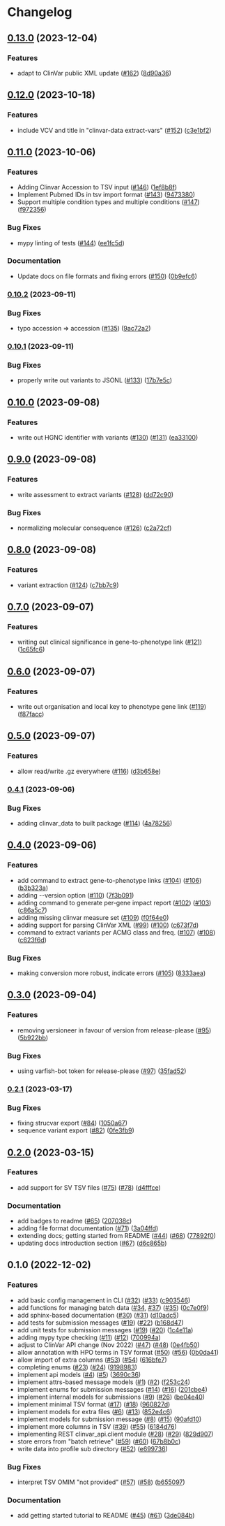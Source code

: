 # Changelog

## [0.13.0](https://www.github.com/bihealth/clinvar-this/compare/v0.12.0...v0.13.0) (2023-12-04)


### Features

* adapt to ClinVar public XML update ([#162](https://www.github.com/bihealth/clinvar-this/issues/162)) ([8d90a36](https://www.github.com/bihealth/clinvar-this/commit/8d90a36fd4acfca0fd11fcfb0673f16efbce56b3))

## [0.12.0](https://www.github.com/bihealth/clinvar-this/compare/v0.11.0...v0.12.0) (2023-10-18)


### Features

* include VCV and title in "clinvar-data extract-vars" ([#152](https://www.github.com/bihealth/clinvar-this/issues/152)) ([c3e1bf2](https://www.github.com/bihealth/clinvar-this/commit/c3e1bf212643993ef0898f8ef28f4d0a973fcf7f))

## [0.11.0](https://www.github.com/bihealth/clinvar-this/compare/v0.10.2...v0.11.0) (2023-10-06)


### Features

* Adding Clinvar Accession to TSV input ([#146](https://www.github.com/bihealth/clinvar-this/issues/146)) ([1ef8b8f](https://www.github.com/bihealth/clinvar-this/commit/1ef8b8f7784c729a1247a8b7e0522a4e262657c8))
* Implement Pubmed IDs in tsv import format ([#143](https://www.github.com/bihealth/clinvar-this/issues/143)) ([9473380](https://www.github.com/bihealth/clinvar-this/commit/9473380191290edea046bd42d72df9b7c905f9e0))
* Support multiple condition types and multiple conditions ([#147](https://www.github.com/bihealth/clinvar-this/issues/147)) ([f972356](https://www.github.com/bihealth/clinvar-this/commit/f972356c11a94a03d7545bfb9d1ffb889cef112b))


### Bug Fixes

* mypy linting of tests ([#144](https://www.github.com/bihealth/clinvar-this/issues/144)) ([ee1fc5d](https://www.github.com/bihealth/clinvar-this/commit/ee1fc5d98026c4c5c3c248eca4e0907f21d45f0e))


### Documentation

* Update docs on file formats and fixing errors ([#150](https://www.github.com/bihealth/clinvar-this/issues/150)) ([0b9efc6](https://www.github.com/bihealth/clinvar-this/commit/0b9efc6640ffd4a814b1b5f8814589a9c6b65048))

### [0.10.2](https://www.github.com/bihealth/clinvar-this/compare/v0.10.1...v0.10.2) (2023-09-11)


### Bug Fixes

* typo accession => accession ([#135](https://www.github.com/bihealth/clinvar-this/issues/135)) ([9ac72a2](https://www.github.com/bihealth/clinvar-this/commit/9ac72a283873ba446d468cad597854e53a64689e))

### [0.10.1](https://www.github.com/bihealth/clinvar-this/compare/v0.10.0...v0.10.1) (2023-09-11)


### Bug Fixes

* properly write out variants to JSONL ([#133](https://www.github.com/bihealth/clinvar-this/issues/133)) ([17b7e5c](https://www.github.com/bihealth/clinvar-this/commit/17b7e5c7250a16edbf361c721a9af4ff58c1402e))

## [0.10.0](https://www.github.com/bihealth/clinvar-this/compare/v0.9.0...v0.10.0) (2023-09-08)


### Features

* write out HGNC identifier with variants ([#130](https://www.github.com/bihealth/clinvar-this/issues/130)) ([#131](https://www.github.com/bihealth/clinvar-this/issues/131)) ([ea33100](https://www.github.com/bihealth/clinvar-this/commit/ea33100e4af3329fb7e3018be0a2c8d215678924))

## [0.9.0](https://www.github.com/bihealth/clinvar-this/compare/v0.8.0...v0.9.0) (2023-09-08)


### Features

* write assessment to extract variants ([#128](https://www.github.com/bihealth/clinvar-this/issues/128)) ([dd72c90](https://www.github.com/bihealth/clinvar-this/commit/dd72c90a68f0e2cbd0306301de77985c0acb521e))


### Bug Fixes

* normalizing molecular consequence ([#126](https://www.github.com/bihealth/clinvar-this/issues/126)) ([c2a72cf](https://www.github.com/bihealth/clinvar-this/commit/c2a72cfcaea94752fdb8e278bc0a6d48748650a6))

## [0.8.0](https://www.github.com/bihealth/clinvar-this/compare/v0.7.0...v0.8.0) (2023-09-08)


### Features

* variant extraction ([#124](https://www.github.com/bihealth/clinvar-this/issues/124)) ([c7bb7c9](https://www.github.com/bihealth/clinvar-this/commit/c7bb7c9a2376d37b512b494631cf62dfcc23b19b))

## [0.7.0](https://www.github.com/bihealth/clinvar-this/compare/v0.6.0...v0.7.0) (2023-09-07)


### Features

* writing out clinical significance in gene-to-phenotype link ([#121](https://www.github.com/bihealth/clinvar-this/issues/121)) ([1c65fc6](https://www.github.com/bihealth/clinvar-this/commit/1c65fc6b9599a41810da4d020a84704e9a3f8c8c))

## [0.6.0](https://www.github.com/bihealth/clinvar-this/compare/v0.5.0...v0.6.0) (2023-09-07)


### Features

* write out organisation and local key to phenotype gene link ([#119](https://www.github.com/bihealth/clinvar-this/issues/119)) ([f87facc](https://www.github.com/bihealth/clinvar-this/commit/f87facc5b2e2754d5a4825ea8af3528ab0b4b0fe))

## [0.5.0](https://www.github.com/bihealth/clinvar-this/compare/v0.4.1...v0.5.0) (2023-09-07)


### Features

* allow read/write .gz everywhere ([#116](https://www.github.com/bihealth/clinvar-this/issues/116)) ([d3b658e](https://www.github.com/bihealth/clinvar-this/commit/d3b658e820953c38f7bc2b0727924490fc19ad8f))

### [0.4.1](https://www.github.com/bihealth/clinvar-this/compare/v0.4.0...v0.4.1) (2023-09-06)


### Bug Fixes

* adding clinvar_data to built package ([#114](https://www.github.com/bihealth/clinvar-this/issues/114)) ([4a78256](https://www.github.com/bihealth/clinvar-this/commit/4a78256a9a2f04a88472aa9b9617601e1b5c61f0))

## [0.4.0](https://www.github.com/bihealth/clinvar-this/compare/v0.3.0...v0.4.0) (2023-09-06)


### Features

* add command to extract gene-to-phenotype links ([#104](https://www.github.com/bihealth/clinvar-this/issues/104)) ([#106](https://www.github.com/bihealth/clinvar-this/issues/106)) ([b3b323a](https://www.github.com/bihealth/clinvar-this/commit/b3b323a2e440d4e4e34c9895f7e0b39b5425fdd7))
* adding --version option ([#110](https://www.github.com/bihealth/clinvar-this/issues/110)) ([7f3b091](https://www.github.com/bihealth/clinvar-this/commit/7f3b0917e39144b0b2fbbf760337ac16299500af))
* adding command to generate per-gene impact report ([#102](https://www.github.com/bihealth/clinvar-this/issues/102)) ([#103](https://www.github.com/bihealth/clinvar-this/issues/103)) ([c86a5c7](https://www.github.com/bihealth/clinvar-this/commit/c86a5c721ac5b089d63301a7ce40c0eea552b209))
* adding missing clinvar measure set ([#109](https://www.github.com/bihealth/clinvar-this/issues/109)) ([f0f64e0](https://www.github.com/bihealth/clinvar-this/commit/f0f64e0036a8b73eb6add02f81fcb54768b0b35f))
* adding support for parsing ClinVar XML ([#99](https://www.github.com/bihealth/clinvar-this/issues/99)) ([#100](https://www.github.com/bihealth/clinvar-this/issues/100)) ([c673f7d](https://www.github.com/bihealth/clinvar-this/commit/c673f7db8d94f0c05c1acd4c413e060db54a8649))
* command to extract variants per ACMG class and freq. ([#107](https://www.github.com/bihealth/clinvar-this/issues/107)) ([#108](https://www.github.com/bihealth/clinvar-this/issues/108)) ([c623f6d](https://www.github.com/bihealth/clinvar-this/commit/c623f6d804e7f9579b0cd8f15b086b066aef6338))


### Bug Fixes

* making conversion more robust, indicate errors ([#105](https://www.github.com/bihealth/clinvar-this/issues/105)) ([8333aea](https://www.github.com/bihealth/clinvar-this/commit/8333aea26cdc07b4467fa9ca56ea86eda642dd30))

## [0.3.0](https://www.github.com/bihealth/clinvar-this/compare/v0.2.1...v0.3.0) (2023-09-04)


### Features

* removing versioneer in favour of version from release-please ([#95](https://www.github.com/bihealth/clinvar-this/issues/95)) ([5b922bb](https://www.github.com/bihealth/clinvar-this/commit/5b922bb0a1fef23426cc73890db3f0868d668947))


### Bug Fixes

* using varfish-bot token for release-please ([#97](https://www.github.com/bihealth/clinvar-this/issues/97)) ([35fad52](https://www.github.com/bihealth/clinvar-this/commit/35fad5261210e8dfadc1e93fe151f4e885fb843b))

### [0.2.1](https://www.github.com/bihealth/clinvar-this/compare/v0.2.0...v0.2.1) (2023-03-17)


### Bug Fixes

* fixing strucvar export ([#84](https://www.github.com/bihealth/clinvar-this/issues/84)) ([1050a67](https://www.github.com/bihealth/clinvar-this/commit/1050a67edff50150da955f0e5364148c82b46902))
* sequence variant export ([#82](https://www.github.com/bihealth/clinvar-this/issues/82)) ([0fe3fb9](https://www.github.com/bihealth/clinvar-this/commit/0fe3fb9b4ec783218a408926007bb7370c70be64))

## [0.2.0](https://www.github.com/bihealth/clinvar-this/compare/v0.1.0...v0.2.0) (2023-03-15)


### Features

* add support for SV TSV files ([#75](https://www.github.com/bihealth/clinvar-this/issues/75)) ([#78](https://www.github.com/bihealth/clinvar-this/issues/78)) ([d4fffce](https://www.github.com/bihealth/clinvar-this/commit/d4fffce3772ed33c9d12c81b983e3e152f0c2d83))


### Documentation

* add badges to readme ([#65](https://www.github.com/bihealth/clinvar-this/issues/65)) ([207038c](https://www.github.com/bihealth/clinvar-this/commit/207038ccfa2473e09f283903e9c2a3cd249e2f30))
* adding file format documentation ([#71](https://www.github.com/bihealth/clinvar-this/issues/71)) ([3a04ffd](https://www.github.com/bihealth/clinvar-this/commit/3a04ffddd50ab21c52d3d2fe281d96ac30c505cb))
* extending docs; getting started from README ([#44](https://www.github.com/bihealth/clinvar-this/issues/44)) ([#68](https://www.github.com/bihealth/clinvar-this/issues/68)) ([77892f0](https://www.github.com/bihealth/clinvar-this/commit/77892f0fdaf158ed77c126f0aae11b12457c6043))
* updating docs introduction section ([#67](https://www.github.com/bihealth/clinvar-this/issues/67)) ([d6c865b](https://www.github.com/bihealth/clinvar-this/commit/d6c865b28db14e217c839239940bf9fe4fdcd5ed))

## 0.1.0 (2022-12-02)


### Features

* add basic config management in CLI ([#32](https://www.github.com/bihealth/clinvar-this/issues/32)) ([#33](https://www.github.com/bihealth/clinvar-this/issues/33)) ([c903546](https://www.github.com/bihealth/clinvar-this/commit/c903546751fe6c59fcc20770b6a1ad1ac88fbd86))
* add functions for managing batch data ([#34](https://www.github.com/bihealth/clinvar-this/issues/34), [#37](https://www.github.com/bihealth/clinvar-this/issues/37)) ([#35](https://www.github.com/bihealth/clinvar-this/issues/35)) ([0c7e0f9](https://www.github.com/bihealth/clinvar-this/commit/0c7e0f9b65dc0b2189c302065cdebdc2489ea842))
* add sphinx-based documentation ([#30](https://www.github.com/bihealth/clinvar-this/issues/30)) ([#31](https://www.github.com/bihealth/clinvar-this/issues/31)) ([d10adc5](https://www.github.com/bihealth/clinvar-this/commit/d10adc50a720548b580b7aa6bd52477012bb6d29))
* add tests for submission messages ([#19](https://www.github.com/bihealth/clinvar-this/issues/19)) ([#22](https://www.github.com/bihealth/clinvar-this/issues/22)) ([b168d47](https://www.github.com/bihealth/clinvar-this/commit/b168d47e0b3aed8d3a706ddbd28ddbb635ad86b4))
* add unit tests for submission messages ([#19](https://www.github.com/bihealth/clinvar-this/issues/19)) ([#20](https://www.github.com/bihealth/clinvar-this/issues/20)) ([1c4e11a](https://www.github.com/bihealth/clinvar-this/commit/1c4e11aa6eda5ebce0a66e8f21f17ea89c7ed7e2))
* adding mypy type checking ([#11](https://www.github.com/bihealth/clinvar-this/issues/11)) ([#12](https://www.github.com/bihealth/clinvar-this/issues/12)) ([700994a](https://www.github.com/bihealth/clinvar-this/commit/700994a113f2441bba76e3dc95adccf9fed6a156))
* adjust to ClinVar API change (Nov 2022) ([#47](https://www.github.com/bihealth/clinvar-this/issues/47)) ([#48](https://www.github.com/bihealth/clinvar-this/issues/48)) ([0e4fb50](https://www.github.com/bihealth/clinvar-this/commit/0e4fb508bda571c0c0afdab417e9052667f46ea1))
* allow annotation with HPO terms in TSV format ([#50](https://www.github.com/bihealth/clinvar-this/issues/50)) ([#56](https://www.github.com/bihealth/clinvar-this/issues/56)) ([0b0da41](https://www.github.com/bihealth/clinvar-this/commit/0b0da41e938e464e97ea1be7edcad6c666860f1e))
* allow import of extra columns ([#53](https://www.github.com/bihealth/clinvar-this/issues/53)) ([#54](https://www.github.com/bihealth/clinvar-this/issues/54)) ([616bfe7](https://www.github.com/bihealth/clinvar-this/commit/616bfe7867fe7ddd1c898f7582b1a353069b7ccd))
* completing enums ([#23](https://www.github.com/bihealth/clinvar-this/issues/23)) ([#24](https://www.github.com/bihealth/clinvar-this/issues/24)) ([9198983](https://www.github.com/bihealth/clinvar-this/commit/919898305a6155408118cd43a982c78153976879))
* implement api models ([#4](https://www.github.com/bihealth/clinvar-this/issues/4)) ([#5](https://www.github.com/bihealth/clinvar-this/issues/5)) ([3690c36](https://www.github.com/bihealth/clinvar-this/commit/3690c36b25fc98e520a401f8755a48b3451a972f))
* implement attrs-based message models ([#1](https://www.github.com/bihealth/clinvar-this/issues/1)) ([#2](https://www.github.com/bihealth/clinvar-this/issues/2)) ([f253c24](https://www.github.com/bihealth/clinvar-this/commit/f253c248cf35f749ace3c68633eb8d0357349688))
* implement enums for submission messages ([#14](https://www.github.com/bihealth/clinvar-this/issues/14)) ([#16](https://www.github.com/bihealth/clinvar-this/issues/16)) ([201cbe4](https://www.github.com/bihealth/clinvar-this/commit/201cbe4e055e0d013efe6f85a91b5ec339c77838))
* implement internal models for submissions ([#9](https://www.github.com/bihealth/clinvar-this/issues/9)) ([#26](https://www.github.com/bihealth/clinvar-this/issues/26)) ([be04e40](https://www.github.com/bihealth/clinvar-this/commit/be04e40e15adba180827fdc808c17d7d1647edb7))
* implement minimal TSV format ([#17](https://www.github.com/bihealth/clinvar-this/issues/17)) ([#18](https://www.github.com/bihealth/clinvar-this/issues/18)) ([960827d](https://www.github.com/bihealth/clinvar-this/commit/960827d9be757e5cc1cfe537451e3a34c738b256))
* implement models for extra files ([#6](https://www.github.com/bihealth/clinvar-this/issues/6)) ([#13](https://www.github.com/bihealth/clinvar-this/issues/13)) ([852e4c6](https://www.github.com/bihealth/clinvar-this/commit/852e4c6cd981ae533afbfda0217a4b9e1de8065e))
* implement models for submission message ([#8](https://www.github.com/bihealth/clinvar-this/issues/8)) ([#15](https://www.github.com/bihealth/clinvar-this/issues/15)) ([90afd10](https://www.github.com/bihealth/clinvar-this/commit/90afd105fc0d29c3962529157f38a20e48090a56))
* implement more columns in TSV ([#39](https://www.github.com/bihealth/clinvar-this/issues/39)) ([#55](https://www.github.com/bihealth/clinvar-this/issues/55)) ([6184d76](https://www.github.com/bihealth/clinvar-this/commit/6184d76a2f8261131718bbe69e88fdaf66b3a8de))
* implementing REST clinvar_api.client module ([#28](https://www.github.com/bihealth/clinvar-this/issues/28)) ([#29](https://www.github.com/bihealth/clinvar-this/issues/29)) ([829d907](https://www.github.com/bihealth/clinvar-this/commit/829d907763db617a04d277f297256980d25d51ab))
* store errors from "batch retrieve" ([#59](https://www.github.com/bihealth/clinvar-this/issues/59)) ([#60](https://www.github.com/bihealth/clinvar-this/issues/60)) ([67b8b0c](https://www.github.com/bihealth/clinvar-this/commit/67b8b0ccd85d4a913e7b8f1eb30dc4e96a2af32c))
* write data into profile sub directory ([#52](https://www.github.com/bihealth/clinvar-this/issues/52)) ([e699736](https://www.github.com/bihealth/clinvar-this/commit/e6997367d77586c1337a44fa7b5306ecede52a41))


### Bug Fixes

* interpret TSV OMIM "not provided" ([#57](https://www.github.com/bihealth/clinvar-this/issues/57)) ([#58](https://www.github.com/bihealth/clinvar-this/issues/58)) ([b655097](https://www.github.com/bihealth/clinvar-this/commit/b655097f2bf534b57115e3f9f5d18387ddfb1f18))


### Documentation

* add getting started tutorial to README ([#45](https://www.github.com/bihealth/clinvar-this/issues/45)) ([#61](https://www.github.com/bihealth/clinvar-this/issues/61)) ([3de084b](https://www.github.com/bihealth/clinvar-this/commit/3de084b49c184dfc6fb977b64cf478f03275ef9b))
